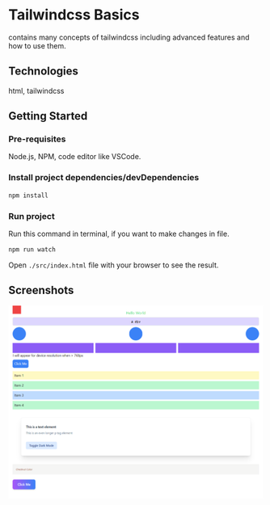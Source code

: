# Tailwindcss Basics

contains many concepts of tailwindcss including advanced features and how to use them.

## Technologies

html, tailwindcss

## Getting Started

### Pre-requisites

Node.js, NPM, code editor like VSCode.

### Install project dependencies/devDependencies

```bash
npm install
```

### Run project

Run this command in terminal, if you want to make changes in file.

```bash
npm run watch
```

Open `./src/index.html` file with your browser to see the result.

## Screenshots

![screenshot](./assets/image.png)
